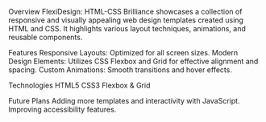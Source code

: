 Overview
FlexiDesign: HTML-CSS Brilliance showcases a collection of responsive and visually appealing web design templates created using HTML and CSS. It highlights various layout techniques, animations, and reusable components.

Features
Responsive Layouts: Optimized for all screen sizes.
Modern Design Elements: Utilizes CSS Flexbox and Grid for effective alignment and spacing.
Custom Animations: Smooth transitions and hover effects.

Technologies
HTML5
CSS3
Flexbox & Grid

Future Plans
Adding more templates and interactivity with JavaScript.
Improving accessibility features.
